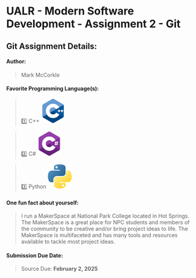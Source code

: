 # UALR - Modern Software Development - Assignment 2 - Git

## Git Assignment Details:

#### Author:

> Mark McCorkle

#### Favorite Programming Language(s):

> :one: C++ [<img src="C++.png">](https://cplusplus.com/)

> :two: C# [<img src="Csharp.png">](https://learn.microsoft.com/en-us/dotnet/csharp/)

> :three: Python [<img src="Python.png">](https://www.python.org/)

#### One fun fact about yourself:

> I run a MakerSpace at National Park College located in Hot Springs. The MakerSpace is a great place for NPC students and members of the community to be creative and/or bring project ideas to life. The MakerSpace is multifaceted and has many tools and resources available to tackle most project ideas. 

#### Submission Due Date:

> Source Due: **February 2, 2025**
